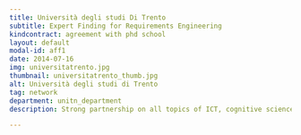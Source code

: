 ```yaml
---
title: Università degli studi Di Trento
subtitle: Expert Finding for Requirements Engineering
kindcontract: agreement with phd school
layout: default
modal-id: aff1
date: 2014-07-16
img: universitatrento.jpg 
thumbnail: universitatrento_thumb.jpg
alt: Università degli studi di Trento
tag: network
department: unitn_department
description: Strong partnership on all topics of ICT, cognitive science, bioinformatics, industrial engineering and physics

---
```

